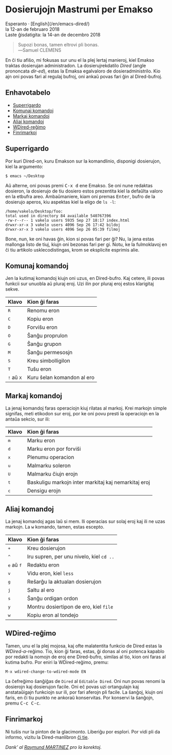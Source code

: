 Dosierujojn Mastrumi per Emakso
===============================

<div class="center">Esperanto · [English](/en/emacs-dired/)</div>
<div class="center">la 12-an de februaro 2018</div>
<div class="center">Laste ĝisdatigita: la 14-an de decembro 2018</div>

>Supozi bonas, tamen eltrovi pli bonas.<br>
>―Samuel CLEMENS

En ĉi tiu afiŝo, mi fokusas sur unu el la plej lertaj manieroj, kiel Emakso traktas dosierujan
administradon. La dosierujrekdatilo _Dired_ (angle prononcata *dir-ed*), estas la Emaksa
egalvaloro de dosieradministrilo. Kio ajn oni povas fari al regulaj bufroj, oni ankaŭ povas fari ĝin
al Dired-bufroj.


<a name="et"></a>Enhavotabelo
-----------------------------

- [Superrigardo](#superrigardo)
- [Komunaj komandoj](#komunaj)
- [Markaj komandoj](#markaj)
- [Aliaj komandoj](#aliaj)
- [WDired-reĝimo](#wdired)
- [Finrimarkoj](#finrimarkoj)


<a name="superrigardo"></a>Superrigardo
---------------------------------------

Por kuri Dired-on, kuru Emakson sur la komandlinio, disponigi dosierujon, kiel la argumento:

    $ emacs ~/Desktop

Aŭ alterne, oni povas premi <kbd>C-x d</kbd> ene Emakso. Se oni nune redaktas dosieron, la
dosierujo de tiu dosiero estos prezentita kiel la defaŭlta valoro en la etbufra areo. Ambaŭmaniere,
kiam oni premas <kbd>Enter</kbd>, bufro de la dosierujo aperos, kiu aspektas kiel la eligo de
`ls -l`:

```
/home/vakelo/Desktop/foo:
total used in directory 84 available 540767396
-rw-r--r-- 1 vakelo users 5935 Sep 27 18:17 index.html
drwxr-xr-x 3 vakelo users 4096 Sep 26 17:42 bildoj
drwxr-xr-x 3 vakelo users 4096 Sep 26 05:39 filmoj
```

Bone, nun, ke oni havas ĝin, kion si povas fari per ĝi? Nu, la jena estas mallonga listo de tiuj,
kiujn oni bezonas fari per gi. Notu, ke la fulmoklavoj en ĉi tiu artikolo usklecodistingas, krom se
eksplicite esprimis alie.


<a name="komunaj"></a>Komunaj komandoj
--------------------------------------

Jen la kutimaj komandoj kiujn oni uzus, en Dired-bufro. Kaj cetere, ili povas funkcii sur unuobla
aŭ pluraj eroj. Uzi ilin por pluraj eroj estos klarigitaj sekve.

| Klavo                         | Kion ĝi faras               |
| :---------------------------- | :-------------------------- |
| <kbd>R</kbd>                  | Renomu eron                 |
| <kbd>C</kbd>                  | Kopiu eron                  |
| <kbd>D</kbd>                  | Forviŝu eron                |
| <kbd>O</kbd>                  | Ŝanĝu proprulon             |
| <kbd>G</kbd>                  | Ŝanĝu grupon                |
| <kbd>M</kbd>                  | Ŝanĝu permesosjn            |
| <kbd>S</kbd>                  | Kreu simbolligilon          |
| <kbd>T</kbd>                  | Tuŝu eron                   |
| <kbd>!</kbd> aŭ <kbd>X</kbd>  | Kuru ŝelan komandon al ero  |


<a name="markaj"></a>Markaj komandoj
------------------------------------

La jenaj komandoj faras operaciojn kiuj rilatas al markoj. Krei markojn simple signifas, meti etikodon
sur eroj, por ke oni povu presti la operaciojn en la antaŭa sekcio, sur ili:

| Klavo        | Kion ĝi faras                                        |
| :----------- | :--------------------------------------------------- |
| <kbd>m</kbd> | Marku eron                                           |
| <kbd>d</kbd> | Marku eron por forviŝi                               |
| <kbd>x</kbd> | Plenumu operacion                                    |
| <kbd>u</kbd> | Malmarku soleron                                     |
| <kbd>U</kbd> | Malmarku ĉiujn erojn                                 |
| <kbd>t</kbd> | Baskuligu markojn inter markitaj kaj nemarkitaj eroj |
| <kbd>c</kbd> | Densigu erojn                                        |


<a name="aliaj"></a>Aliaj komandoj
----------------------------------

La jenaj komandoj agas laŭ si mem. Ili operacias sur solaj eroj kaj ili ne uzas markojn. La
<kbd>w</kbd> komando, tamen, estas escepto.

| Klavo                        | Kion ĝi faras                                |
| :--------------------------- | :------------------------------------------- |
| <kbd>+</kbd>                 | Kreu dosierujon                              |
| <kbd>&#94;</kbd>             | Iru supren, per unu nivelo, kiel `cd ..`     |
| <kbd>e</kbd> aŭ <kbd>f</kbd> | Redaktu eron                                 |
| <kbd>v</kbd>                 | Vidu eron, kiel `less`                       |
| <kbd>g</kbd>                 | Reŝarĝu la aktualan dosierujon               |
| <kbd>j</kbd>                 | Saltu al ero                                 |
| <kbd>s</kbd>                 | Ŝanĝu ordigan ordon                          |
| <kbd>y</kbd>                 | Montru dosiertipon de ero, kiel `file`       |
| <kbd>w</kbd>                 | Kopiu eron al tondejo                        |


<a name="wdired"></a>WDired-reĝimo
------------------------------------

Tamen, unu el la plej mojosa, kaj ofte malatentita funkcio de Dired estas la _WDired-a_-reĝimo. Tio,
kion ĝi faras, estas, ĝi donas al oni potenca kapablo por redakti la nomojn de eroj ene Dired-bufro,
similas al tio, kion oni faras al kutima bufro. Por eniri la WDired-reĝimo, premu:

    M-x wdired-change-to-wdired-mode EN

La ĉefreĝimo ŝanĝiĝas de `Dired` al `Editable Dired`. Oni nun povas renomi la dosierojn kaj
dosierujon facile. Oni eĉ povas uzi ortangulajn kaj anstataŭigajn funkciojn sur ili, por fari
aferojn pli facile. La ŝanĝoj, kiujn oni faris, en ĉi tiu punkto ne ankoraŭ konservitas. Por
konservi la ŝanĝojn, premu <kbd>C-c C-c</kbd>.


<a name="finrimarkoj"></a>Finrimarkoj
-------------------------------------

Ni tuŝis nur la pinton de la glacimonto. Liberiĝu por esplori. Por vidi pli da informo, vizitu la
Dired-manlibron [ĉi tie](https://www.gnu.org/software/emacs/manual/html_node/emacs/Dired.html).

_Dank’ al [Raymund MARTINEZ](https://zhaqenl.github.io) pro la korektoj._
